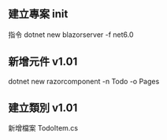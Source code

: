 ## 建立專案 init 
指令 dotnet new blazorserver -f net6.0
## 新增元件 v1.01   
dotnet new razorcomponent -n Todo -o Pages  
## 建立類別 v1.01
新增檔案 TodoItem.cs  